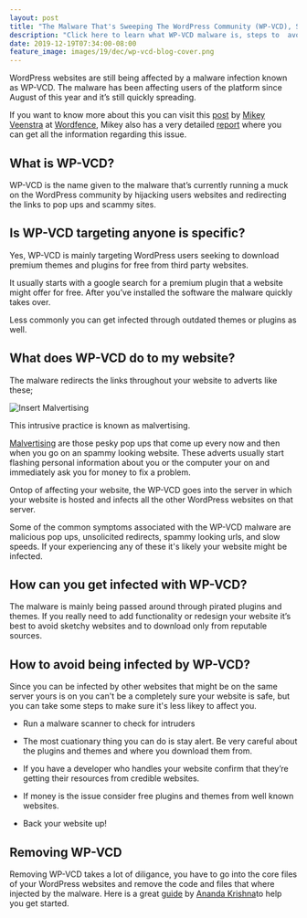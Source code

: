 ```yaml
---
layout: post
title: "The Malware That's Sweeping The WordPress Community (WP-VCD), Some Quick Questions."
description: "Click here to learn what WP-VCD malware is, steps to  avoiding it, and where to begin reversing the damage"
date: 2019-12-19T07:34:00-08:00
feature_image: images/19/dec/wp-vcd-blog-cover.png
---
```


WordPress websites are still being affected by a malware infection known as WP-VCD.  The malware has been affecting users of the platform since August of this year and it’s still quickly spreading.

If you want to know more about this you can visit this [post](https://www.wordfence.com/blog/2019/11/wp-vcd-the-malware-you-install-on-your-own-sites/) by [Mikey Veenstra](https://twitter.com/heyitsmikeyv) at [Wordfence](https://www.wordfence.com/), Mikey also has a very detailed [report](https://www.wordfence.com/wp-content/uploads/2019/11/Wordfence-WP-VCD-Whitepaper.pdf) where you can get all the information regarding this issue.

## What is WP-VCD?

WP-VCD is the name given to the malware that’s currently running a muck on the WordPress community by hijacking users websites and redirecting the links to pop ups and scammy sites.

## Is WP-VCD targeting anyone is specific?

Yes, WP-VCD is mainly targeting WordPress users seeking to download premium themes and plugins for free from third party websites.  

It usually starts with a google search for a premium plugin that a website might offer for free.  After you’ve installed the software the malware quickly takes over.

Less commonly you can get infected through outdated themes or plugins as well.

## What does WP-VCD do to my website?

The malware redirects the links throughout your website to adverts like these;

![Insert Malvertising](https://filestore.community.support.microsoft.com/api/images/456e14f3-e959-452d-bcd7-f6b1b9575961?upload=true)

This intrusive practice is known as malvertising.

[Malvertising](https://blog.malwarebytes.com/101/2015/02/what-is-malvertising/) are those pesky pop ups that come up every now and then when you go on an spammy looking website. These adverts usually  start flashing personal information about you or the computer your on and immediately ask you for money to fix a problem.

Ontop of affecting your website, the WP-VCD goes into the server in which your website is hosted and infects all the other WordPress websites on that server.

Some of the common symptoms associated with the WP-VCD malware are malicious pop ups, unsolicited redirects, spammy looking urls, and slow speeds.  If your experiencing any of these it's likely your website might be infected.

## How can you get infected with WP-VCD?

The malware is mainly being passed around through pirated plugins and themes.  If you really need to add functionality or redesign your website it’s best to avoid sketchy websites and to download only from reputable sources. 

## How to avoid being infected by WP-VCD?

Since you can be infected by other websites that might be on the same server yours is on you can't be a completely sure your website is safe, but you can take some steps to make sure it's less likey to affect you.

- Run a malware scanner to check for intruders

- The most cuationary thing you can do is stay alert.  Be very careful about the plugins and themes and where you download them from. 

- If you have a developer who handles your website confirm that they’re getting their resources from credible websites. 

- If money is the issue consider free plugins and themes from well known websites. 

- Back your website up! 

## Removing WP-VCD

Removing WP-VCD takes a lot of diligance, you have to go into the core files of your WordPress websites and remove the code and files that where injected by the malware.  Here is a great [guide](https://www.getastra.com/blog/911/wordpress-site-hacked-malware-backdoor/) by [Ananda Krishna](https://twitter.com/_AnandaKrishna/likes)to help you get started.



